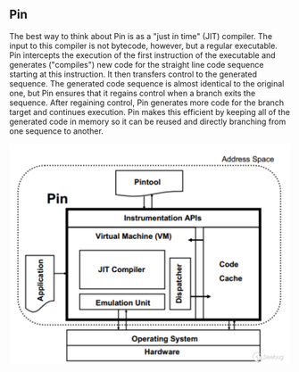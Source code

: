 ## Pin

The best way to think about Pin is as a "just in time" (JIT) compiler. The input to this compiler is not bytecode, however, but a regular executable. Pin intercepts the execution of the first instruction of the executable and generates ("compiles") new code for the straight line code sequence starting at this instruction. It then transfers control to the generated sequence. The generated code sequence is almost identical to the original one, but Pin ensures that it regains control when a branch exits the sequence. After regaining control, Pin generates more code for the branch target and continues execution. Pin makes this efficient by keeping all of the generated code in memory so it can be reused and directly branching from one sequence to another.



![img](Pin.assets/c3d2a49e-0432-4eb4-b3cc-998c66d9d4aa.png)